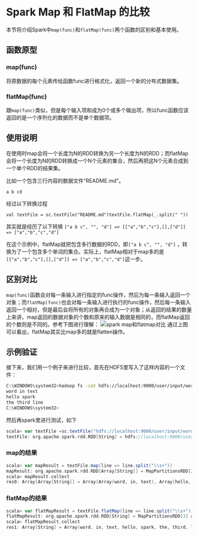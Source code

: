 # Spark Map 和 FlatMap 的比较

本节将介绍Spark中`map(func)`和`flatMap(func)`两个函数的区别和基本使用。

## 函数原型

### map(func)

将原数据的每个元素传给函数func进行格式化，返回一个新的分布式数据集。

### flatMap(func)

跟`map(func)`类似，但是每个输入项和成为0个或多个输出项，所以func函数应该返回的是一个序列化的数据而不是单个数据项。

## 使用说明

在使用时map会将一个长度为N的RDD转换为另一个长度为N的RDD；而flatMap会将一个长度为N的RDD转换成一个N个元素的集合，然后再把这N个元素合成到一个单个RDD的结果集。

比如一个包含三行内容的数据文件“README.md”。

```
a b cd
```

经过以下转换过程

```
val textFile = sc.textFile("README.md")textFile.flatMap(_.split(" "))
```

其实就是经历了以下转换
`["a b c", "", "d"] => [["a","b","c"],[],["d"]] => ["a","b","c","d"]`

在这个示例中，flatMap就把包含多行数据的RDD，即`["a b c", "", "d"]` ，转换为了一个包含多个单词的集合。实际上，flatMap相对于map多的是`[["a","b","c"],[],["d"]] => ["a","b","c","d"]`这一步。

## 区别对比

`map(func)`函数会对每一条输入进行指定的func操作，然后为每一条输入返回一个对象；而`flatMap(func)`也会对每一条输入进行执行的func操作，然后每一条输入返回一个相对，但是最后会将所有的对象再合成为一个对象；从返回的结果的数量上来讲，map返回的数据对象的个数和原来的输入数据是相同的，而flatMap返回的个数则是不同的。参考下图进行理解：
![spark map和flatmap对比](https://www.hadoopdoc.com/media/editor/file_1571152035000_20191015230721589513.png)
通过上图可以看出，flatMap其实比map多的就是flatten操作。

## 示例验证

接下来，我们用一个例子来进行比较，首先在HDFS里写入了这样内容的一个文件：

```bash
C:\WINDOWS\system32>hadoop fs -cat hdfs://localhost:9000/user/input/wordcount.txt
word in text
hello spark
the third line
C:\WINDOWS\system32>
```

然后再spark里进行测试，如下

```scala
scala> var textFile =sc.textFile("hdfs://localhost:9000/user/input/wordcount.txt")
textFile: org.apache.spark.rdd.RDD[String] = hdfs://localhost:9000/user/input/wordcount.txt MapPartitionsRDD[1] at textFile at <console>:27
```

### map的结果

```scala
scala> var mapResult = textFile.map(line => line.split("\\s+"))
mapResult: org.apache.spark.rdd.RDD[Array[String]] = MapPartitionsRDD[2] at map at <console>:29
scala> mapResult.collect
res0: Array[Array[String]] = Array(Array(word, in, text), Array(hello, spark), Array(the, third, line))
```

### flatMap的结果

```scala
scala> var flatMapResult = textFile.flatMap(line => line.split("\\s+"))
flatMapResult: org.apache.spark.rdd.RDD[String] = MapPartitionsRDD[3] at flatMap at <console>:29
scala> flatMapResult.collect
res1: Array[String] = Array(word, in, text, hello, spark, the, third, line)
```